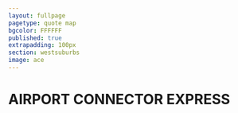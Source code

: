 ```yaml
---
layout: fullpage
pagetype: quote map
bgcolor: FFFFFF
published: true
extrapadding: 100px
section: westsuburbs
image: ace
---
```


<div id="ace" class="mapstage"></div>

# AIRPORT CONNECTOR EXPRESS
